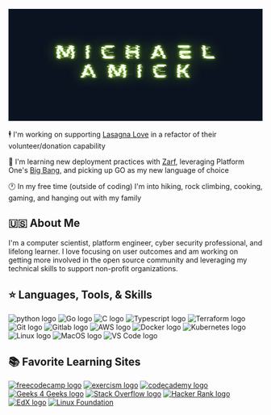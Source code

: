 <img src="./image/github_banner.png"
alt ="Banner icon of author's name, Michael Amick"
width="100%" height="222">

:business_suit_levitating: I'm working on 
supporting [Lasagna Love](https://lasagnalove.org/) in a refactor of their volunteer/donation capability  

:brain: I'm learning new deployment practices with [Zarf](https://zarf.dev/), leveraging Platform One's [Big Bang](https://p1.dso.mil/products/big-bang), and picking up GO as my new language of choice  

:clock1: In my free time (outside of coding) I'm into hiking, rock climbing, cooking, gaming, and hanging out with my family  

## :us: About Me
I'm a computer scientist, platform engineer, cyber security professional, and lifelong learner. I love focusing on user outcomes and am working on getting more involved in the open source community and leveraging my technical skills to support non-profit organizations.

## :star: Languages, Tools, & Skills
![python logo](https://img.shields.io/badge/-Python-3776AB?logo=Python&logoColor=white&style=for-the-badge)
![Go logo](https://img.shields.io/badge/-Go-00ADD8?logo=Go&logoColor=white&style=for-the-badge)
![C logo](https://img.shields.io/badge/-C-A8B9CC?logo=C&logoColor=white&style=for-the-badge)
![Typescript logo](https://img.shields.io/badge/-TypeScript-3178C6?logo=TypeScript&logoColor=white&style=for-the-badge)
![Terraform logo](https://img.shields.io/badge/-Terraform-7B42BC?logo=Terraform&logoColor=white&style=for-the-badge)
![Git logo](https://img.shields.io/badge/-Git-F05032?logo=Git&logoColor=white&style=for-the-badge)
![Gitlab logo](https://img.shields.io/badge/-Gitlab-FC6D26?logo=Gitlab&logoColor=white&style=for-the-badge)
![AWS logo](https://img.shields.io/badge/-AWS-232F3E?logo=AmazonAWS&logoColor=white&style=for-the-badge)
![Docker logo](https://img.shields.io/badge/-Docker-2496ED?logo=Docker&logoColor=white&style=for-the-badge)
![Kubernetes logo](https://img.shields.io/badge/-Kubernetes-326CE5?logo=Kubernetes&logoColor=white&style=for-the-badge)
![Linux logo](https://img.shields.io/badge/-Linux-FCC624?logo=Linux&logoColor=white&style=for-the-badge)
![MacOS logo](https://img.shields.io/badge/-macOS-000000?logo=macOS&logoColor=white&style=for-the-badge)
![VS Code logo](https://img.shields.io/badge/-VSCode-007ACC?logo=VisualStudioCode&logoColor=white&style=for-the-badge)

## :books: Favorite Learning Sites
[![freecodecamp logo](https://img.shields.io/badge/-freeCodeCamp-0A0A23?logo=freeCodeCamp&logoColor=white&style=for-the-badge)](https://www.freecodecamp.org)
[![exercism logo](https://img.shields.io/badge/-Exercism-009CAB?logo=exercism&logoColor=white&style=for-the-badge)](https://exercism.org/)
[![codecademy logo](https://img.shields.io/badge/-codecademy-1F4056?logo=codecademy&logoColor=white&style=for-the-badge)](https://codecademy.com)
[![Geeks 4 Geeks logo](https://img.shields.io/badge/-Geeks4Geeks-2F8D46?logo=geeksforgeeks&logoColor=white&style=for-the-badge)](https://www.geeksforgeeks.org/)
[![Stack Overflow logo](https://img.shields.io/badge/-StackOverflow-F58025?logo=stackoverflow&logoColor=white&style=for-the-badge)](https://stackoverflow.com/)
[![Hacker Rank logo](https://img.shields.io/badge/-HackerRank-00EA64?logo=hackerrank&logoColor=white&style=for-the-badge)](https://www.hackerrank.com/)
[![EdX logo](https://img.shields.io/badge/-edx-02262B?logo=edx&logoColor=white&style=for-the-badge)](https://www.edx.org/)
[![Linux Foundation](https://img.shields.io/badge/-linuxfoundation-003366?logo=linuxfoundation&logoColor=white&style=for-the-badge)](https://www.linuxfoundation.org/)
